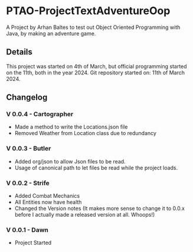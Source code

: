 # PTAO-ProjectTextAdventureOop
A Project by Arhan Baltes to test out Object Oriented Programming with Java, by making an adventure game.

## Details

This project was started on 4th of March, but official programming started on the 11th, both in the year 2024.
Git repository started on: 11th of March 2024.

## Changelog

### V 0.0.4 - Cartographer
 - Made a method to write the Locations.json file
 - Removed Weather from Location class due to redundancy

### V 0.0.3 - Butler
 - Added org/json to allow Json files to be read.
 - Usage of canonical path to let files be read while the project loads.

### V 0.0.2 - Strife
 - Added Combat Mechanics
 - All Entities now have health
 - Changed the Version notes (It makes more sense to change it to 0.0.x before I actually made a released version at all. Whoops!)

### V 0.0.1 - Dawn

- Project Started
